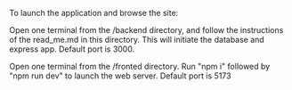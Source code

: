 To launch the application and browse the site:

Open one terminal from the /backend directory, and follow the instructions of the read_me.md in this directory. This will initiate the database and express app. Default port is 3000.

Open one terminal from the /fronted directory. Run "npm i" followed by "npm run dev" to launch the web server. Default port is 5173
